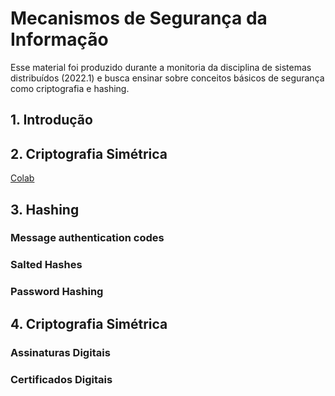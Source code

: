 # Mecanismos de Segurança da Informação

Esse material foi produzido durante a monitoria da disciplina de sistemas distribuídos (2022.1) e busca ensinar sobre conceitos básicos de segurança como criptografia e hashing.

## 1. Introdução
## 2. Criptografia Simétrica
[Colab](https://github.com/raissonsouto/Mecanismos-de-seguranca-da-informacao/blob/main/colabs/Criptografia_sim%C3%A9trica_com_Python.ipynb)
## 3. Hashing
### Message authentication codes
### Salted Hashes
### Password Hashing
## 4. Criptografia Simétrica
### Assinaturas Digitais
### Certificados Digitais
